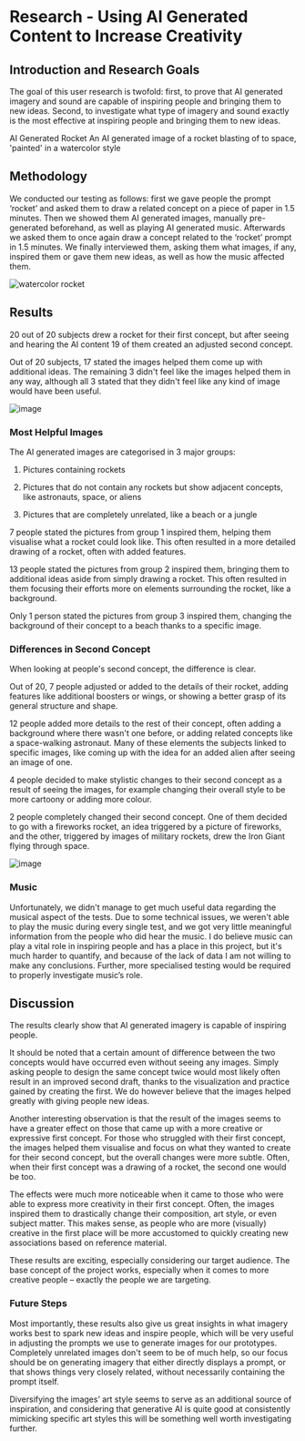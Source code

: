 # Research - Using AI Generated Content to Increase Creativity

## Introduction and Research Goals 

The goal of this user research is twofold: first, to prove that AI generated imagery and sound are capable of inspiring people and bringing them to new ideas. Second, to investigate what type of imagery and sound exactly is the most effective at inspiring people and bringing them to new ideas. 

AI Generated Rocket
An AI generated image of a rocket blasting of to space, 'painted' in a watercolor style 

## Methodology 

We conducted our testing as follows: first we gave people the prompt ‘rocket’ and asked them to draw a related concept on a piece of paper in 1.5 minutes. Then we showed them  AI generated images, manually pre-generated beforehand, as well as playing AI generated music. Afterwards we asked them to once again draw a concept related to the ‘rocket’ prompt in 1.5 minutes. We finally interviewed them, asking them what images, if any, inspired them or gave them new ideas, as well as how the music affected them. 

 ![watercolor rocket](https://user-images.githubusercontent.com/9715331/208242281-684523f9-781b-4265-ad6a-48b55c371381.jpg)


## Results 

20 out of 20 subjects drew a rocket for their first concept, but after seeing and hearing the AI content 19 of them created an adjusted second concept. 

Out of 20 subjects, 17 stated the images helped them come up with additional ideas. The remaining 3 didn't feel like the images helped them in any way, although all 3 stated that they didn't feel like any kind of image would have been useful. 

![image](https://user-images.githubusercontent.com/9715331/208242266-6e604b2b-f9a6-431f-aa0d-8a10447c4582.png)

### Most Helpful Images 

The AI generated images are categorised in 3 major groups:  

1. Pictures containing rockets 

2. Pictures that do not contain any rockets but show adjacent concepts, like astronauts, space, or aliens 

3. Pictures that are completely unrelated, like a beach or a jungle 

7 people stated the pictures from group 1 inspired them, helping them visualise what a rocket could look like. This often resulted in a more detailed drawing of a rocket, often with added features. 

13 people stated the pictures from group 2 inspired them, bringing them to additional ideas aside from simply drawing a rocket. This often resulted in them focusing their efforts more on elements surrounding the rocket, like a background. 

Only 1 person stated the pictures from group 3 inspired them, changing the background of their concept to a beach thanks to a specific image. 

 

### Differences in Second Concept 

When looking at people's second concept, the difference is clear.  

Out of 20, 7 people adjusted or added to the details of their rocket, adding features like additional boosters or wings, or showing a better grasp of its general structure and shape. 

12 people added more details to the rest of their concept, often adding a background where there wasn't one before, or adding related concepts like a space-walking astronaut. Many of these elements the subjects linked to specific images, like coming up with the idea for an added alien after seeing an image of one. 

4 people decided to make stylistic changes to their second concept as a result of seeing the images, for example changing their overall style to be more cartoony or adding more colour. 

2 people completely changed their second concept. One of them decided to go with a fireworks rocket, an idea triggered by a picture of fireworks, and the other, triggered by images of military rockets, drew the Iron Giant flying through space.  

 
![image](https://user-images.githubusercontent.com/9715331/208242249-3b8095ce-12bc-4797-995f-8e8445fafa80.png)

 

### Music 

Unfortunately, we didn't manage to get much useful data regarding the musical aspect of the tests. Due to some technical issues, we weren't able to play the music during every single test, and we got very little meaningful information from the people who did hear the music. I do believe music can play a vital role in inspiring people and has a place in this project, but it's much harder to quantify, and because of the lack of data I am not willing to make any conclusions. Further, more specialised testing would be required to properly investigate music’s role. 

 

## Discussion 

The results clearly show that AI generated imagery is capable of inspiring people.  

It should be noted that a certain amount of difference between the two concepts would have occurred even without seeing any images. Simply asking people to design the same concept twice would most likely often result in an improved second draft, thanks to the visualization and practice gained by creating the first. We do however believe that the images helped greatly with giving people new ideas. 

Another interesting observation is that the result of the images seems to have a greater effect on those that came up with a more creative or expressive first concept. For those who struggled with their first concept, the images helped them visualise and focus on what they wanted to create for their second concept, but the overall changes were more subtle. Often, when their first concept was a drawing of a rocket, the second one would be too. 

The effects were much more noticeable when it came to those who were able to express more creativity in their first concept. Often, the images inspired them to drastically change their composition, art style, or even subject matter. This makes sense, as people who are more (visually) creative in the first place will be more accustomed to quickly creating new associations based on reference material. 

These results are exciting, especially considering our target audience. The base concept of the project works, especially when it comes to more creative people – exactly the people we are targeting. 

 

### Future Steps 

Most importantly, these results also give us great insights in what imagery works best to spark new ideas and inspire people, which will be very useful in adjusting the prompts we use to generate images for our prototypes. Completely unrelated images don't seem to be of much help, so our focus should be on generating imagery that either directly displays a prompt, or that shows things very closely related, without necessarily containing the prompt itself. 

Diversifying the images’ art style seems to serve as an additional source of inspiration, and considering that generative AI is quite good at consistently mimicking specific art styles this will be something well worth investigating further. 
